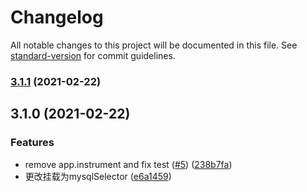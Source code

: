 # Changelog

All notable changes to this project will be documented in this file. See [standard-version](https://github.com/conventional-changelog/standard-version) for commit guidelines.

### [3.1.1](https://github.com/weijiafu14/egg-mysql/compare/v3.1.0...v3.1.1) (2021-02-22)

## 3.1.0 (2021-02-22)


### Features

* remove app.instrument and fix test ([#5](https://github.com/weijiafu14/egg-mysql/issues/5)) ([238b7fa](https://github.com/weijiafu14/egg-mysql/commit/238b7fa9596fb6c844ec3beaf8d2ff35ac85b86f))
* 更改挂载为mysqlSelector ([e6a1459](https://github.com/weijiafu14/egg-mysql/commit/e6a1459396c03d592dc11b45ca224c8a52ca0d58))
